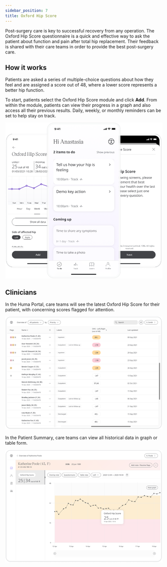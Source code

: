 ```yaml
---
sidebar_position: 7
title: Oxford Hip Score
---
```


Post-surgery care is key to successful recovery from any operation. The Oxford Hip Score questionnaire is a quick and effective way to ask the patient about function and pain after total hip replacement. Their feedback is shared with their care teams in order to provide the best post-surgery care. 

## How it works

Patients are asked a series of multiple-choice questions about how they feel and are assigned a score out of 48, where a lower score represents a better hip function.

To start, patients select the Oxford Hip Score module and click **Add**. From within the module, patients can view their progress in a graph and also access all their previous results. Daily, weekly, or monthly reminders can be set to help stay on track.

![Oxford Hip Score in the Huma App](./assets/oxford-hip-score.png)

## Clinicians

In the Huma Portal, care teams will see the latest Oxford Hip Score for their patient, with concerning scores flagged for attention. 

![Oxford Hip Score in the Huma Portal](./assets/cp-patient-list-oxford-hip-score.png)

In the Patient Summary, care teams can view all historical data in graph or table form.

![Oxford Hip Score in the Huma Portal](./assets/cp-module-details-oxford-hip-score.png)
